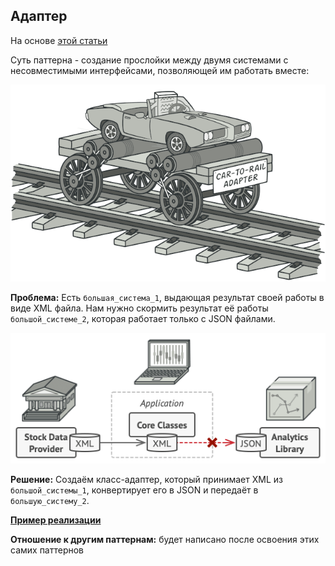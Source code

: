 ## Адаптер
На основе [этой статьи](https://refactoring.guru/ru/design-patterns/decorator)

Суть паттерна - создание прослойки между двумя системами с несовместимыми
интерфейсами, позволяющей им работать вместе:

![Мемасик](./img/adapter_1.png)

**Проблема:** Есть `большая_система_1`, выдающая результат своей работы в виде XML
файла. Нам нужно скормить результат её работы `большой_системе_2`, которая работает
только с JSON файлами.

![Проблема](./img/adapter_2.png)

**Решение:** Создаём класс-адаптер, который принимает XML из `большой_системы_1`,
конвертирует его в JSON и передаёт в `большую_систему_2`.

**[Пример реализации](../../src/patterns/adapter.cpp)**

**Отношение к другим паттернам:** будет написано после освоения этих самих паттернов